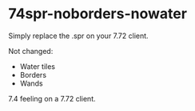 # 74spr-noborders-nowater

Simply replace the .spr on your 7.72 client.

Not changed:
- Water tiles
- Borders
- Wands

7.4 feeling on a 7.72 client.
